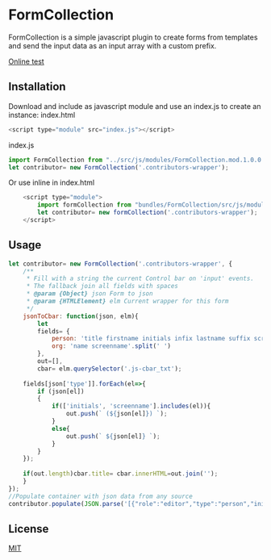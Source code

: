 # FormCollection

FormCollection is a simple javascript plugin to create forms from templates and send the input data as an input array with a custom prefix.

[Online test](https://mitridates.github.io/FormCollection/test/index.html)

## Installation

Download and include as javascript module and use an index.js to create an instance:
index.html
```javascript
<script type="module" src="index.js"></script>
```
index.js
```javascript
import FormCollection from "../src/js/modules/FormCollection.mod.1.0.0.js";
let contributor= new FormCollection('.contributors-wrapper');
```
Or use inline in index.html

```javascript
    <script type="module">
        import formCollection from "bundles/FormCollection/src/js/modules/FormCollection.mod.1.0.0.js')}}";
        let contributor= new formCollection('.contributors-wrapper');
    </script>
```

## Usage

```javascript
let contributor= new FormCollection('.contributors-wrapper', {
    /**
     * Fill with a string the current Control bar on 'input' events.
     * The fallback join all fields with spaces
     * @param {Object} json Form to json 
     * @param {HTMLElement} elm Current wrapper for this form
     */
    jsonToCbar: function(json, elm){
        let 
        fields= {
            person: 'title firstname initials infix lastname suffix screenname'.split(' '),
            org: 'name screenname'.split(' ')
        }, 
        out=[],
        cbar= elm.querySelector('.js-cbar_txt');
        
    fields[json['type']].forEach(el=>{
        if (json[el]) 
        {
            if(['initials', 'screenname'].includes(el)){
                out.push(` (${json[el]}) `);
            }
            else{
                out.push(` ${json[el]} `);
            }            
        }
    });
    
    if(out.length)cbar.title= cbar.innerHTML=out.join('');
    }
});
//Populate container with json data from any source
contributor.populate(JSON.parse('[{"role":"editor","type":"person","initials":"F","lastname":"L\u00f3pez","firstname":"Fernando","screenname":"mitridates"},{"name":"Federaci\u00f3n de Espeleolog\u00eda de la Región de Murcia","role":"editor","type":"org","screenname":"FERM"}]'));
```
## License

[MIT](https://choosealicense.com/licenses/mit/)
